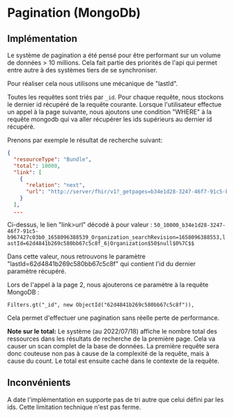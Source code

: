 # Pagination (MongoDb)

## Implémentation

Le système de pagination a été pensé pour être performant sur un volume de données > 10 millions. Cela fait partie des
priorités de l'api
qui permet entre autre à des systèmes tiers de se synchroniser.

Pour réaliser cela nous utilisons une mécanique de "lastId".

Toutes les requêtes sont triés par `_id`. Pour chaque requête, nous stockons le dernier id récupéré de la requête
courante.
Lorsque l'utilisateur effectue un appel à la page suivante, nous ajoutons une condition "WHERE" à la requête mongodb qui
va aller récupérer les ids
supérieurs au dernier id récupéré.

Prenons par exemple le résultat de recherche suivant:

```json
{
  "resourceType": "Bundle",
  "total": 10000,
  "link": [
    {
      "relation": "next",
      "url": "http://server/fhir/v1?_getpages=b34e1d28-3247-46f7-91c5-b967427c03b0&_pageId=1dY074e0BDvtV6JqD7sbtwrcdADJQk81WeoGvQHDjaeUqqPlef18R52BvgLzdsL5bkhxOnkl7PzOQ6sjiEAe0m84gFdyF5g6F7hZQIXR0083qSHsBSHiawcUNlwm-3bw4IdEk4i3H4xilP-2lUIFtqInuWrtS3nytwQMvw1U1bRc3ZG1lBs2tIlvrNVNw2rhDyHxD0Kvv9_rOx6MCMRFh9tjZPsI7nvWgQhkzhRVZt2h1Xfa_XnmmFLnUmgDuHY%3D&_format=json&_pretty=true&_bundletype=searchset"
    }
  ],
  ...
```

Ci-dessus, le lien "link>url" décodé à pour valeur :
`50_10000_b34e1d28-3247-46f7-91c5-b967427c03b0_1658096388539_Organization_searchRevision=1658096388553,lastId=62d4841b269c580bb67c5c8f_6|Organization$50$null$0%7C$$`

Dans cette valeur, nous retrouvons le paramètre "lastId=62d4841b269c580bb67c5c8f" qui contient l'id du dernier paramètre
récupéré.

Lors de l'appel à la page 2, nous ajouterons ce paramètre à la requête MongoDB :

```
Filters.gt("_id", new ObjectId("62d4841b269c580bb67c5c8f")),
```

Cela permet d'effectuer une pagination sans réelle perte de performance.

**Note sur le total:** Le système (au 2022/07/18) affiche le nombre total des ressources dans les résultats de recherche
de la première page. Cela va causer un scan complet de la base de données.
La première requête sera donc couteuse non pas à cause de la complexité de la requête, mais à cause du count. Le total
est ensuite caché dans le contexte de la requête.

## Inconvénients

A date l'implémentation en supporte pas de tri autre que celui défini par les ids. Cette limitation technique n'est pas
ferme.


